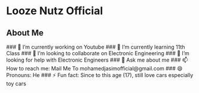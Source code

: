 # Looze Nutz Official


<p>
  
  ## About Me
</p>

<p>
  ### 🔭 I’m currently working on Youtube
  ### 🌱 I’m currently learning 11th Class
  ### 👯 I’m looking to collaborate on Electronic Engineering
  ### 🤔 I’m looking for help with Electronic Engineers
  ### 💬 Ask me about me
  ### 📫 How to reach me: Mail Me To mohamedjasimofficial@gmail.com
  ### 😄 Pronouns: He
  ### ⚡ Fun fact: Since to this age (17), still love cars especially toy cars
